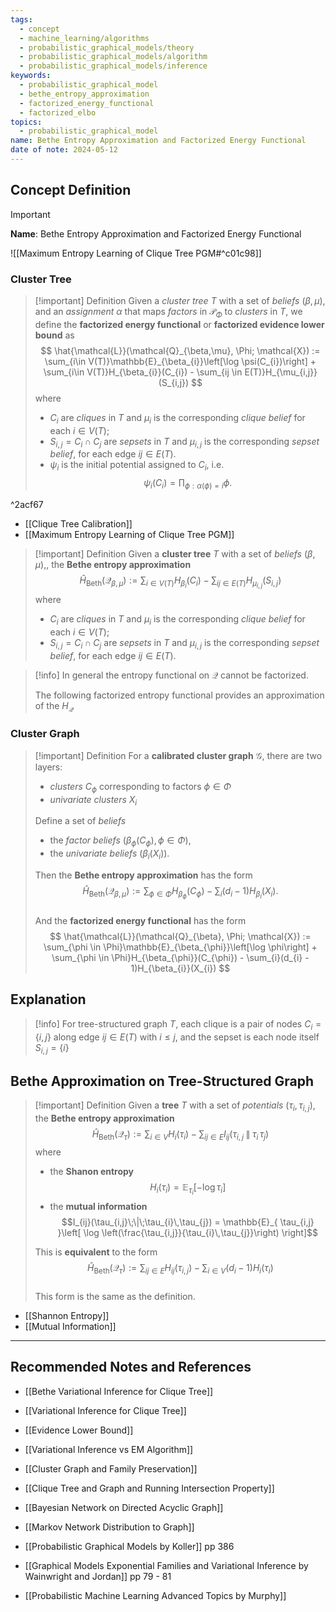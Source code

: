 ```yaml
---
tags:
  - concept
  - machine_learning/algorithms
  - probabilistic_graphical_models/theory
  - probabilistic_graphical_models/algorithm
  - probabilistic_graphical_models/inference
keywords:
  - probabilistic_graphical_model
  - bethe_entropy_approximation
  - factorized_energy_functional
  - factorized_elbo
topics:
  - probabilistic_graphical_model
name: Bethe Entropy Approximation and Factorized Energy Functional
date of note: 2024-05-12
---
```


## Concept Definition

>[!important]
>**Name**: Bethe Entropy Approximation and Factorized Energy Functional

![[Maximum Entropy Learning of Clique Tree PGM#^c01c98]]

### Cluster Tree 

>[!important] Definition
>Given a  *cluster tree* $T$ with a set of *beliefs* $(\beta, \mu)$, and an *assignment* $\alpha$ that maps *factors* in $\mathcal{P}_{\Phi}$ to *clusters* in $T$, we define the **factorized energy functional**  or **factorized evidence lower bound** as
>$$
>\hat{\mathcal{L}}(\mathcal{Q}_{\beta,\mu}, \Phi; \mathcal{X}) := \sum_{i\in V(T)}\mathbb{E}_{\beta_{i}}\left[\log \psi(C_{i})\right] + \sum_{i\in V(T)}H_{\beta_{i}}(C_{i}) - \sum_{ij \in E(T)}H_{\mu_{i,j}}(S_{i,j})
>$$
>where 
>- $C_{i}$ are *cliques* in $T$ and $\mu_{i}$ is the corresponding *clique belief* for each $i\in V(T)$;
>- $S_{i,j} = C_{i} \cap C_{j}$ are *sepsets* in $T$ and $\mu_{i,j}$ is the corresponding *sepset belief*, for each edge $ij\in E(T)$.
>- $\psi_{i}$ is the initial potential assigned to $C_{i}$, i.e. $$\psi_{i}(C_{i}) = \prod_{\phi: \alpha(\phi) = i}\phi.$$

^2acf67

- [[Clique Tree Calibration]]
- [[Maximum Entropy Learning of Clique Tree PGM]]

>[!important] Definition
>Given a  **cluster tree** $T$ with a set of *beliefs* $(\beta, \mu)$,, the **Bethe entropy approximation**
>$$
>\hat{H}_{\text{Beth}}(\mathcal{Q}_{\beta, \mu}):=  \sum_{i\in V(T)}H_{\beta_{i}}(C_{i}) - \sum_{ij \in E(T)}H_{\mu_{i,j}}(S_{i,j})
>$$
>where 
>- $C_{i}$ are *cliques* in $T$ and $\mu_{i}$ is the corresponding *clique belief* for each $i\in V(T)$;
>- $S_{i,j} = C_{i} \cap C_{j}$ are *sepsets* in $T$ and $\mu_{i,j}$ is the corresponding *sepset belief*, for each edge $ij\in E(T)$.

>[!info]
>In general the entropy functional on $\mathcal{Q}$ cannot be factorized. 
>
>The following factorized entropy functional provides an approximation of the $H_{\mathcal{Q}}$ 

### Cluster Graph


>[!important] Definition
>For a **calibrated cluster graph** $\mathcal{G}$, there are two layers:
>- *clusters* $C_{\phi}$ corresponding to factors $\phi \in \Phi$
>- *univariate clusters* $X_{i}$
>
>Define a set of *beliefs*
>- the *factor beliefs* $(\beta_{\phi}(C_{\phi}), \phi\in \Phi)$,
>- the *univariate beliefs* $(\beta_{i}(X_{i}))$.
>
>Then the **Bethe entropy approximation** has the form
>$$
>\hat{H}_{\text{Beth}}(\mathcal{Q}_{\beta,\mu}):= \sum_{\phi \in \Phi}H_{\beta_{\phi}}(C_{\phi})  - \sum_{i}(d_{i} - 1)H_{\beta_{i}}(X_{i}). 
>$$  
>And the **factorized energy functional** has the form
>$$
>\hat{\mathcal{L}}(\mathcal{Q}_{\beta}, \Phi; \mathcal{X}) := \sum_{\phi \in \Phi}\mathbb{E}_{\beta_{\phi}}\left[\log \phi\right] +  \sum_{\phi \in \Phi}H_{\beta_{\phi}}(C_{\phi})  - \sum_{i}(d_{i} - 1)H_{\beta_{i}}(X_{i})
>$$


## Explanation

>[!info]
>For tree-structured graph $T$, each clique is a pair of nodes $C_{i} = \{i,j\}$ along edge $ij\in E(T)$ with $i \le j$, and the sepset is each node itself $S_{i,j} = \{ i \}$




## Bethe Approximation on Tree-Structured Graph


>[!important] Definition
>Given a  **tree** $T$ with a set of *potentials* $(\tau_{i}, \tau_{i,j})$, the **Bethe entropy approximation**
>$$
>\hat{H}_{\text{Beth}}(\mathcal{Q}_{\tau}):= \sum_{i\in V}H_{i}(\tau_{i}) - \sum_{ij\in E}I_{ij}(\tau_{i,j}\;\|\;\tau_{i}\,\tau_{j}) 
>$$
>where 
>- the **Shanon entropy** $$H_{i}(\tau_{i}) = \mathbb{E}_{ \tau_{i} }\left[  -\log \tau_{i} \right]$$
>- the **mutual information** $$I_{ij}(\tau_{i,j}\;\|\;\tau_{i}\,\tau_{j}) = \mathbb{E}_{ \tau_{i,j} }\left[ \log \left(\frac{\tau_{i,j}}{\tau_{i}\,\tau_{j}}\right) \right]$$
>  
>This is **equivalent** to the form
>$$
>\hat{H}_{\text{Beth}}(\mathcal{Q}_{\tau}):= \sum_{ij\in E}H_{ij}(\tau_{i,j})  - \sum_{i\in V}(d_{i} - 1)H_{i}(\tau_{i}) 
>$$  
>This form is the same as the definition.

 - [[Shannon Entropy]]
 - [[Mutual Information]]




-----------
##  Recommended Notes and References


- [[Bethe Variational Inference for Clique Tree]]
- [[Variational Inference for Clique Tree]]

- [[Evidence Lower Bound]]
- [[Variational Inference vs EM Algorithm]]

- [[Cluster Graph and Family Preservation]]
- [[Clique Tree and Graph and Running Intersection Property]]

- [[Bayesian Network on Directed Acyclic Graph]]
- [[Markov Network Distribution to Graph]]


- [[Probabilistic Graphical Models by Koller]] pp 386
- [[Graphical Models Exponential Families and Variational Inference by Wainwright and Jordan]] pp 79 - 81
- [[Probabilistic Machine Learning Advanced Topics by Murphy]]

